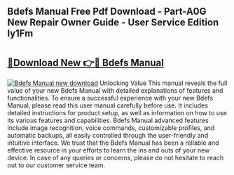 ## Bdefs Manual Free Pdf Download - Part-A0G New Repair Owner Guide - User Service Edition ly1Fm

# <h2><a href="http://bc31652.oget.top/?id=Bdefs+Manual">🔗Download New 👉🔴 Bdefs Manual</a></h2>

[![Bdefs Manual new download](https://i.imgur.com/5g1atiW.png)](http://bc31652.oget.top/?id=Bdefs+Manual)
Unlocking Value This manual reveals the full value of your new Bdefs Manual with detailed explanations of features and functionalities. To ensure a successful experience with your new Bdefs Manual, please read this user manual carefully before use. It includes detailed instructions for product setup, as well as information on how to use its various features and capabilities. Bdefs Manual advanced features include image recognition, voice commands, customizable profiles, and automatic backups, all easily controlled through the user-friendly and intuitive interface. We trust that the Bdefs Manual has been a reliable and effective resource in your efforts to learn the ins and outs of your new device. In case of any queries or concerns, please do not hesitate to reach out to our customer service team.
